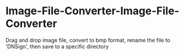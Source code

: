 # Image-File-Converter-Image-File-Converter
Drag and drop image file, convert to bmp format, rename the file to 'DNSign', then save to a specific directory
